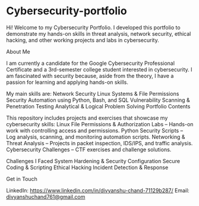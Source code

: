 # Cybersecurity-portfolio
Hi! Welcome to my Cybersecurity Portfolio. I developed this portfolio to demonstrate my hands-on skills in threat analysis, network security, ethical hacking, and other working projects and labs in cybersecurity.

About Me

I am currently a candidate for the Google Cybersecurity Professional Certificate and a 3rd-semester college student interested in cybersecurity. I am fascinated with security because, aside from the theory, I have a passion for learning and applying hands-on skills.

My main skills are:
Network Security
Linux Systems & File Permissions
Security Automation using Python, Bash, and SQL
Vulnerability Scanning & Penetration Testing
Analytical & Logical Problem Solving
Portfolio Contents

This repository includes projects and exercises that showcase my cybersecurity skills:
Linux File Permissions & Authorization Labs – Hands-on work with controlling access and permissions.
Python Security Scripts – Log analysis, scanning, and monitoring automation scripts.
Networking & Threat Analysis – Projects in packet inspection, IDS/IPS, and traffic analysis.
Cybersecurity Challenges – CTF exercises and challenge solutions.

Challenges I Faced
System Hardening & Security Configuration
Secure Coding & Scripting
Ethical Hacking
Incident Detection & Response

Get in Touch

LinkedIn: https://www.linkedin.com/in/divyanshu-chand-71129b287/
Email: divyanshuchand761@gmail.com
